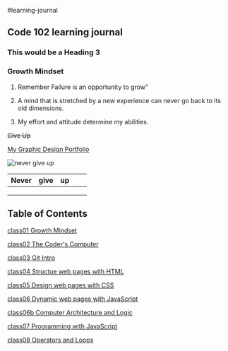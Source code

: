 #learning-journal
## Code 102 learning journal
### This would be a Heading 3

### Growth Mindset

1. Remember Failure is an opportunity to grow"

2. A mind that is stretched by a new experience can never go back to its old dimensions.

3. My effort and attitude determine my abilities.

~~Give Up~~

[My Graphic Design Portfolio](https://ghostboyjones.com/)

![never give up](https://tshirt-factory.com/images/detailed/16/Never-Give-Up-T-shirt-design-16587.jpg)


| Never  | give  | up  |   |   |
|---|---|---|---|---|
|   |   |   |   |   |
|   |   |   |   |   |
|   |   |   |   |   |

## Table of Contents
[class01 Growth Mindset](https://github.com/Tekthree/learning-journal/blob/master/LearningMarkdownGrowthMindset.md)

[class02 The Coder's Computer](https://github.com/Tekthree/learning-journal/blob/master/TheCodersComputer.md)

[class03 Git Intro](https://github.com/Tekthree/learning-journal/blob/master/Gitintro.md)

[class04 Structue web pages with HTML](https://github.com/Tekthree/learning-journal/blob/master/htmlprocessanddesign.md)

[class05 Design web pages with CSS](https://github.com/Tekthree/learning-journal/blob/master/cssintroandcolor.md)

[class06 Dynamic web pages with JavaScript](https://github.com/Tekthree/learning-journal/blob/master/dynamicwebpagejavascript.md)

[class06b Computer Architecture and Logic](https://github.com/Tekthree/learning-journal/blob/master/ComputerArchitectureAndLogic.md)

[class07 Programming with JavaScript](https://github.com/Tekthree/learning-journal/blob/master/programmingwithjavascript.md)

[class08 Operators and Loops](https://github.com/Tekthree/learning-journal/blob/master/Operatorsandloops.md)

